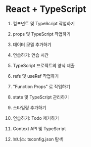 # React + TypeScript

1. 컴포넌트 및 TypeScript 작업하기

2. props 및 TypeScript 작업하기

3. 데이터 모델 추가하기

4. 연습하기: 연습 시간

5. TypeScript 프로젝트의 양식 제출

6. refs 및 useRef 작업하기

7. "Function Props" 로 작업하기

8. state 및 TypeScript 관리하기

9. 스타일링 추가하기

10. 연습하기: Todo 제거하기

11. Context API 및 TypeScript

12. 보너스: tsconfig.json 탐색
